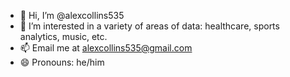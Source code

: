 - 👋 Hi, I’m @alexcollins535
- 👀 I’m interested in a variety of areas of data: healthcare, sports analytics, music, etc. 
- 📫 Email me at alexcollins535@gmail.com
- 😄 Pronouns: he/him

<!---
alexcollins535/alexcollins535 is a ✨ special ✨ repository because its `README.md` (this file) appears on your GitHub profile.
You can click the Preview link to take a look at your changes.
--->
